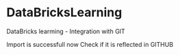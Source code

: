 # DataBricksLearning
DataBricks learming - Integration with GIT 

Import is successfull now Check if it is reflected in GITHUB 
